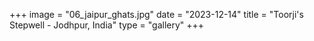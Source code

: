 +++
image = "06_jaipur_ghats.jpg"
date = "2023-12-14"
title = "Toorji's Stepwell - Jodhpur, India"
type = "gallery"
+++